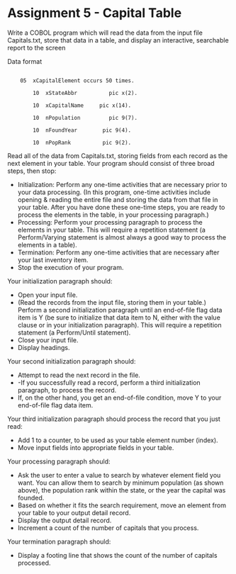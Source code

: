 # Assignment 5 - Capital Table

Write a COBOL program which will read the data from the input file Capitals.txt, store that data in a table, and display an interactive, searchable report to the screen

Data format

```01  xCapitalTable.

    05  xCapitalElement occurs 50 times.

        10  xStateAbbr          pic x(2).

        10  xCapitalName     pic x(14).

        10  nPopulation         pic 9(7).

        10  nFoundYear        pic 9(4).

        10  nPopRank          pic 9(2).
```

 
Read all of the data from Capitals.txt, storing fields from each record as the next element in your table.  Your program should consist of three broad steps, then stop:

  - Initialization: Perform any one-time activities that are necessary prior to your data processing. (In this program, one-time activities include opening & reading the entire file and storing the data from that file in your table. After you have done these one-time steps, you are ready to process the elements in the table, in your processing paragraph.)
  -  Processing: Perform your processing paragraph to process the elements in your table. This will require a repetition statement (a Perform/Varying statement is almost always a good way to process the elements in a table).
  -  Termination: Perform any one-time activities that are necessary after your last inventory item.
  -  Stop the execution of your program.

Your initialization paragraph should:

  - Open your input file.
  - (Read the records from the input file, storing them in your table.) Perform a second initialization paragraph until an end-of-file flag data item is Y (be sure to initialize that data item to N, either with the value clause or in your initialization paragraph). This will require a repetition statement (a Perform/Until statement).
  - Close your input file.
  - Display headings.

Your second initialization paragraph should:

  - Attempt to read the next record in the file.
  - -If you successfully read a record, perform a third initialization paragraph, to process the record.
  -  If, on the other hand, you get an end-of-file condition, move Y to your end-of-file flag data item.

Your third initialization paragraph should process the record that you just read:

  - Add 1 to a counter, to be used as your table element number (index).
  - Move input fields into appropriate fields in your table.

Your processing paragraph should:

  - Ask the user to enter a value to search by whatever element field you want.  You can allow them to search by minimum population (as shown above), the population rank within the state, or the year the capital was founded. 
  - Based on whether it fits the search requirement, move an element from your table to your output detail record.
  - Display the output detail record.
  - Increment a count of the number of capitals that you process.

Your termination paragraph should:

  - Display a footing line that shows the count of the number of capitals processed.
